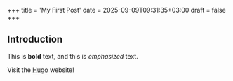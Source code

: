 +++
title = 'My First Post'
date = 2025-09-09T09:31:35+03:00
draft = false
+++

## Introduction

This is **bold** text, and this is _emphasized_ text.

Visit the [Hugo](https://gohugo.io) website!
